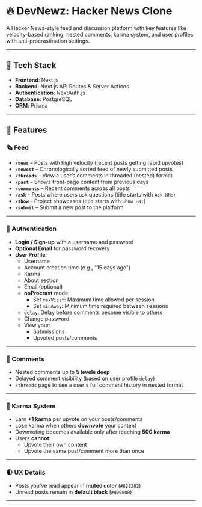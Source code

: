 # 🔥 DevNewz: Hacker News Clone  
A Hacker News-style feed and discussion platform with key features like velocity-based ranking, nested comments, karma system, and user profiles with anti-procrastination settings.

---

## 🧱 Tech Stack
- **Frontend**: Next.js
- **Backend**: Next.js API Routes & Server Actions
- **Authentication**: NextAuth.js
- **Database**: PostgreSQL
- **ORM**: Prisma

---

## 🚀 Features
### 🗞️ Feed  
- **`/news`** – Posts with high velocity (recent posts getting rapid upvotes)  
- **`/newest`** – Chronologically sorted feed of newly submitted posts  
- **`/threads`** – View a user’s comments in threaded (nested) format  
- **`/past`** – Shows front-page content from previous days  
- **`/comments`** – Recent comments across all posts  
- **`/ask`** – Posts where users ask questions (title starts with `Ask HN:`)  
- **`/show`** – Project showcases (title starts with `Show HN:`)  
- **`/submit`** – Submit a new post to the platform  

---

### 🔐 Authentication  
- **Login / Sign-up** with a username and password  
- **Optional Email** for password recovery  
- **User Profile**:  
  - Username  
  - Account creation time (e.g., "15 days ago")  
  - Karma  
  - About section  
  - Email (optional)  
  - **noProcrast** mode:  
    - Set `maxVisit`: Maximum time allowed per session  
    - Set `minAway`: Minimum time required between sessions  
  - `delay`: Delay before comments become visible to others  
  - Change password  
  - View your:  
    - Submissions  
    - Upvoted posts/comments  

---

### 💬 Comments  
- Nested comments up to **5 levels deep**  
- Delayed comment visibility (based on user profile `delay`)  
- `/threads` page to see a user's full comment history in nested format  

---

### 🔼 Karma System  
- Earn **+1 karma** per upvote on your posts/comments  
- Lose karma when others **downvote** your content  
- Downvoting becomes available only after reaching **500 karma**  
- Users **cannot**:  
  - Upvote their own content  
  - Upvote the same post/comment more than once  

---

### 🌓 UX Details  
- Posts you've read appear in **muted color** (`#828282`)  
- Unread posts remain in **default black** (`#000000`)  

---